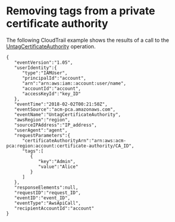 # Removing tags from a private certificate authority<a name="CT-UntagPCA"></a>

The following CloudTrail example shows the results of a call to the [UntagCertificateAuthority](https://docs.aws.amazon.com/acm-pca/latest/APIReference/API_UntagCertificateAuthority.html) operation\.

```
{
   "eventVersion":"1.05",
   "userIdentity":{
      "type":"IAMUser",
      "principalId":"account",
      "arn":"arn:aws:iam::account:user/name",
      "accountId":"account",
      "accessKeyId":"key_ID"
   },
   "eventTime":"2018-02-02T00:21:50Z",
   "eventSource":"acm-pca.amazonaws.com",
   "eventName":"UntagCertificateAuthority",
   "awsRegion":"region",
   "sourceIPAddress":"IP_address",
   "userAgent":"agent",
   "requestParameters":{
      "certificateAuthorityArn":"arn:aws:acm-pca:region:account:certificate-authority/CA_ID",
      "tags":[
         {
            "key":"Admin",
            "value":"Alice"
         }
      ]
   },
   "responseElements":null,
   "requestID":"request_ID",
   "eventID":"event_ID",
   "eventType":"AwsApiCall",
   "recipientAccountId":"account"
}
```